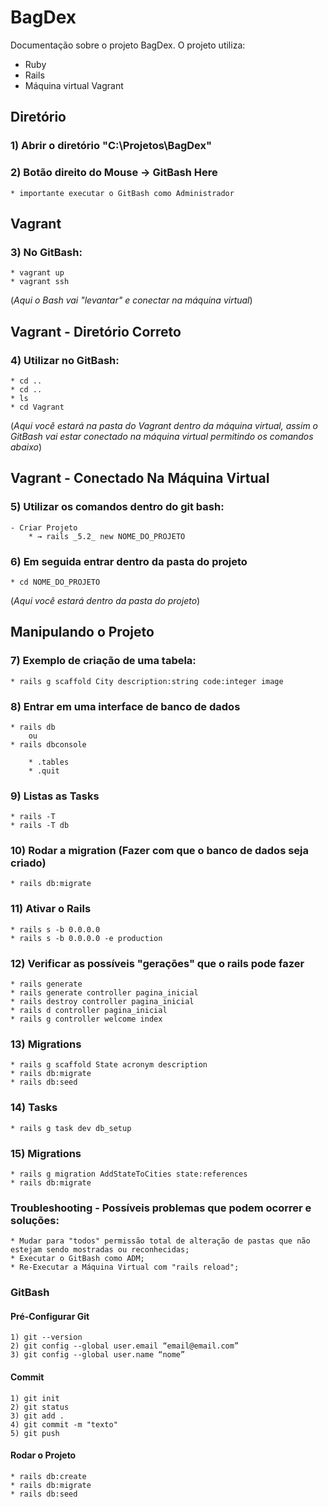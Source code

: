 # BagDex
Documentação sobre o projeto BagDex. O projeto utiliza:
* Ruby
* Rails
* Máquina virtual Vagrant

## Diretório

### 1) Abrir o diretório "C:\Projetos\BagDex"
### 2) Botão direito do Mouse → GitBash Here
	* importante executar o GitBash como Administrador

## Vagrant
### 3) No GitBash:
	* vagrant up
	* vagrant ssh

(_Aqui o Bash vai "levantar" e conectar na máquina virtual_)	

## Vagrant - Diretório Correto

### 4) Utilizar no GitBash:
	* cd ..
	* cd ..
	* ls 
	* cd Vagrant
	
(_Aqui você estará na pasta do Vagrant dentro da máquina virtual, assim o GitBash vai estar conectado na máquina virtual permitindo os comandos abaixo_)

## Vagrant - Conectado Na Máquina Virtual

### 5) Utilizar os comandos dentro do git bash:

	- Criar Projeto
		* → rails _5.2_ new NOME_DO_PROJETO
	
### 6) Em seguida entrar dentro da pasta do projeto
	* cd NOME_DO_PROJETO

(_Aqui você estará dentro da pasta do projeto_)

## Manipulando o Projeto

### 7) Exemplo de criação de uma tabela:
	* rails g scaffold City description:string code:integer image

### 8) Entrar em uma interface de banco de dados
	* rails db
		ou 
	* rails dbconsole

		* .tables
		* .quit
	
### 9) Listas as Tasks
	* rails -T
	* rails -T db
	
### 10) Rodar a migration (Fazer com que o banco de dados seja criado)
	* rails db:migrate
	
### 11) Ativar o Rails
	* rails s -b 0.0.0.0
	* rails s -b 0.0.0.0 -e production
	
### 12) Verificar as possíveis "gerações" que o rails pode fazer
	* rails generate
	* rails generate controller pagina_inicial
	* rails destroy controller pagina_inicial
	* rails d controller pagina_inicial
	* rails g controller welcome index
	
### 13)  Migrations
	* rails g scaffold State acronym description
	* rails db:migrate
	* rails db:seed
 
### 14) Tasks
	* rails g task dev db_setup

### 15) Migrations
	* rails g migration AddStateToCities state:references
	* rails db:migrate

### Troubleshooting - Possíveis problemas que podem ocorrer e soluções:
	* Mudar para "todos" permissão total de alteração de pastas que não estejam sendo mostradas ou reconhecidas;
	* Executar o GitBash como ADM;
	* Re-Executar a Máquina Virtual com "rails reload";

### GitBash

#### Pré-Configurar Git
	1) git --version
	2) git config --global user.email “email@email.com”
	3) git config --global user.name “nome”

#### Commit
	1) git init
	2) git status
	3) git add .
	4) git commit -m "texto"
	5) git push
  
#### Rodar o Projeto
	* rails db:create
	* rails db:migrate
	* rails db:seed
